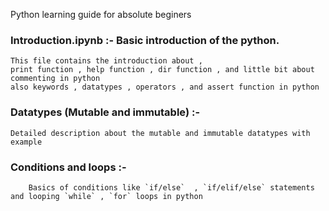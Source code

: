 Python learning guide for absolute beginers

### Introduction.ipynb :- Basic introduction of the python.
	This file contains the introduction about ,
	print function , help function , dir function , and little bit about commenting in python
	also keywords , datatypes , operators , and assert function in python

### Datatypes (Mutable and immutable) :- 
	Detailed description about the mutable and immutable datatypes with example


### Conditions and loops :- 
```
	Basics of conditions like `if/else`  , `if/elif/else` statements and looping `while` , `for` loops in python
```